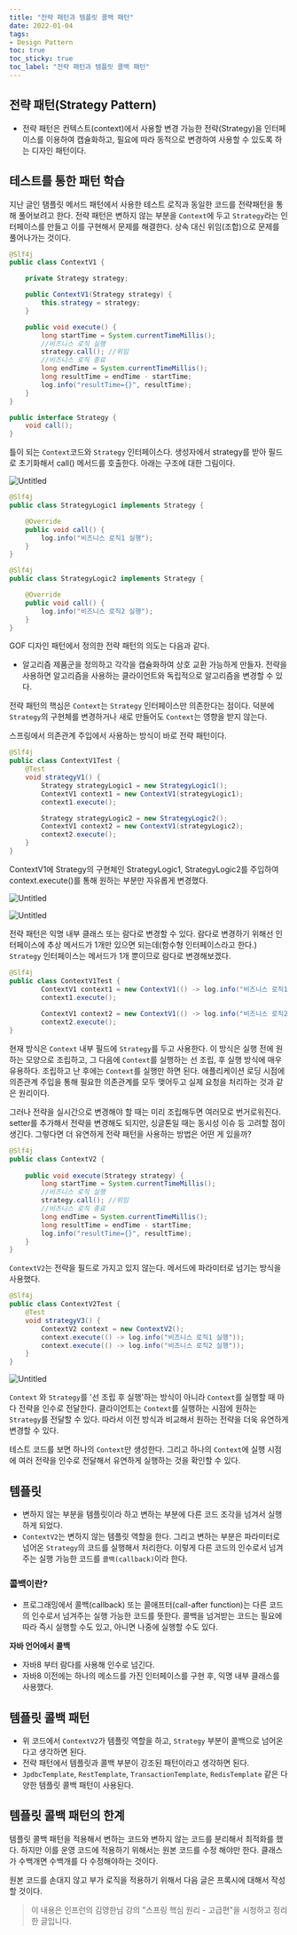 ```yaml
---
title: "전략 패턴과 템플릿 콜백 패턴"
date: 2022-01-04
tags:
- Design Pattern
toc: true
toc_sticky: true
toc_label: "전략 패턴과 템플릿 콜백 패턴"
---
```



## 전략 패턴(Strategy Pattern)

- 전략 패턴은 컨텍스트(context)에서 사용할 변경 가능한 전략(Strategy)을 인터페이스를 이용하여 캡슐화하고, 필요에 따라 동적으로 변경하여 사용할 수 있도록 하는 디자인 패턴이다.

## 테스트를 통한 패턴 학습

지난 글인 탬플릿 메서드 패턴에서 사용한 테스트 로직과 동일한 코드를 전략패턴을 통해 풀어보려고 한다. 전략 패턴은 변하지 않는 부분을 `Context`에 두고 `Strategy`라는 인터페이스를 만들고 이를 구현해서 문제를 해결한다. 상속 대신 위임(조합)으로 문제를 풀어나가는 것이다.

```java
@Slf4j
public class ContextV1 {

    private Strategy strategy;

    public ContextV1(Strategy strategy) {
        this.strategy = strategy;
    }

    public void execute() {
        long startTime = System.currentTimeMillis();
        //비즈니스 로직 실행
        strategy.call(); //위임
        //비즈니스 로직 종료
        long endTime = System.currentTimeMillis();
        long resultTime = endTime - startTime;
        log.info("resultTime={}", resultTime);
    }
}
```

```java
public interface Strategy { 
    void call();
}
```

틀이 되는 `Context`코드와 `Strategy` 인터페이스다. 생성자에서 strategy를 받아 필드로 초기화해서 call() 메서드를 호출한다. 아래는 구조에 대한 그림이다.

![Untitled](/assets/image/strategy/strategy1.png)

```java
@Slf4j
public class StrategyLogic1 implements Strategy {

    @Override
    public void call() {
        log.info("비즈니스 로직1 실행");
    }
}
```

```java
@Slf4j
public class StrategyLogic2 implements Strategy {

    @Override
    public void call() {
        log.info("비즈니스 로직2 실행");
    }
}
```

GOF 디자인 패턴에서 정의한 전략 패턴의 의도는 다음과 같다.

- 알고리즘 제품군을 정의하고 각각을 캡슐화하여 상호 교환 가능하게 만들자. 전략을 사용하면 알고리즘을 사용하는 클라이언트와 독립적으로 알고리즘을 변경할 수 있다.

전략 패턴의 핵심은 `Context`는 `Strategy` 인터페이스만 의존한다는 점이다. 덕분에 `Strategy`의 구현체를 변경하거나 새로 만들어도 `Context`는 영향을 받지 않는다.

스프링에서 의존관계 주입에서 사용하는 방식이 바로 전략 패턴이다.

```java
@Slf4j
public class ContextV1Test {
    @Test
    void strategyV1() {
        Strategy strategyLogic1 = new StrategyLogic1();
        ContextV1 context1 = new ContextV1(strategyLogic1);
        context1.execute();

        Strategy strategyLogic2 = new StrategyLogic2();
        ContextV1 context2 = new ContextV1(strategyLogic2);
        context2.execute();
    }
}
```

ContextV1에 Strategy의 구현체인 StrategyLogic1, StrategyLogic2를 주입하여 context.execute()를 통해 원하는 부분만 자유롭게 변경했다.

![Untitled](/assets/image/strategy/strategy2.png)

![Untitled](/assets/image/strategy/strategy3.png)

전략 패턴은 익명 내부 클래스 또는 람다로 변경할 수 있다. 람다로 변경하기 위해선 인터페이스에 추상 메서드가 1개만 있으면 되는데(함수형 인터페이스라고 한다.) `Strategy` 인터페이스는 메서드가 1개 뿐이므로 람다로 변경해보겠다.

```java
@Slf4j
public class ContextV1Test {
        ContextV1 context1 = new ContextV1(() -> log.info("비즈니스 로직1 실행"));
        context1.execute();
        
        ContextV1 context2 = new ContextV1(() -> log.info("비즈니스 로직2 실행"));
        context2.execute();
}
```

현재 방식은 `Context` 내부 필드에 `Strategy`를 두고 사용한다. 이 방식은 실행 전에 원하는 모양으로 조립하고, 그 다음에 `Context`를 실행하는 선 조립, 후 실행 방식에 매우 유용하다. 조립하고 난 후에는 `Context`를 실행만 하면 된다. 애플리케이션 로딩 시점에 의존관계 주입을 통해 필요한 의존관계를 모두 맺어두고 실제 요청을 처리하는 것과 같은 원리이다.

그러나 전략을 실시간으로 변경해야 할 때는 미리 조립해두면 여러모로 번거로워진다. setter를 추가해서 전략을 변경해도 되지만, 싱글톤일 때는 동시성 이슈 등 고려할 점이 생긴다. 그렇다면 더 유연하게 전략 패턴을 사용하는 방법은 어떤 게 있을까?

```java
@Slf4j
public class ContextV2 {
    
    public void execute(Strategy strategy) {
        long startTime = System.currentTimeMillis();
        //비즈니스 로직 실행
        strategy.call(); //위임
        //비즈니스 로직 종료
        long endTime = System.currentTimeMillis();
        long resultTime = endTime - startTime;
        log.info("resultTime={}", resultTime);
    }
}
```

`ContextV2`는 전략을 필드로 가지고 있지 않는다. 메서드에 파라미터로 넘기는 방식을 사용했다.

```java
@Slf4j
public class ContextV2Test {
    @Test
    void strategyV3() {
        ContextV2 context = new ContextV2();
        context.execute(() -> log.info("비즈니스 로직1 실행"));
        context.execute(() -> log.info("비즈니스 로직2 실행"));
    }
}
```

![Untitled](/assets/image/strategy/strategy4.png)

`Context` 와 `Strategy`를 '선 조립 후 실행'하는 방식이 아니라 `Context`를 실행할 때 마다 전략을 인수로 전달한다.
클라이언트는 `Context`를 실행하는 시점에 원하는 `Strategy`를 전달할 수 있다. 따라서 이전 방식과 비교해서 원하는 전략을 더욱 유연하게 변경할 수 있다.

테스트 코드를 보면 하나의 `Context`만 생성한다. 그리고 하나의 `Context`에 실행 시점에 여러 전략을 인수로 전달해서 유연하게 실행하는 것을 확인할 수 있다.

## 템플릿

- 변하지 않는 부분을 템플릿이라 하고 변하는 부분에 다른 코드 조각을 넘겨서 실행하게 되었다.
- `ContextV2`는 변하지 않는 템플릿 역할을 한다. 그리고 변하는 부분은 파라미터로 넘어온 `Strategy`의 코드를 실행해서 처리한다. 이렇게 다른 코드의 인수로서 넘겨주는 실행 가능한 코드를 `콜백(callback)`이라 한다.

### 콜백이란?

- 프로그래밍에서 콜백(callback) 또는 콜애프터(call-after function)는 다른 코드의 인수로서 넘겨주는 실행 가능한 코드를 뜻한다. 콜백을 넘겨받는 코드는 필요에 따라 즉시 실행할 수도 있고, 아니면 나중에 실행할 수도 있다.

**자바 언어에서 콜백**

- 자바8 부터 람다를 사용해 인수로 넘긴다.
- 자바8 이전에는 하나의 메소드를 가진 인터페이스를 구현 후, 익명 내부 클래스를 사용했다.

## 템플릿 콜백 패턴

- 위 코드에서 `ContextV2`가 템플릿 역할을 하고, `Strategy` 부분이 콜백으로 넘어온다고 생각하면 된다.
- 전략 패턴에서 템플릿과 콜백 부분이 강조된 패턴이라고 생각하면 된다.
- `JpdbcTemplate`, `RestTemplate`, `TransactionTemplate`, `RedisTemplate` 같은 다양한 템플릿 콜백 패턴이 사용된다.

## 템플릿 콜백 패턴의 한계

템플릿 콜백 패턴을 적용해서 변하는 코드와 변하지 않는 코드를 분리해서 최적화를 했다.
하지만 이를 운영 코드에 적용하기 위해서는 원본 코드를 수정 해야만 한다. 클래스가 수백개면 수백개를 다 수정해야하는 것이다.

원본 코드를 손대지 않고 부가 로직을 적용하기 위해서 다음 글은 프록시에 대해서 작성할 것이다.

> 이 내용은 인프런의 김영한님 강의 "스프링 핵심 원리 - 고급편"을 시청하고 정리한 글입니다.
